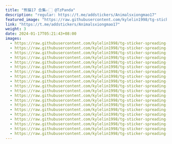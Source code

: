 ```yaml
---
title: "熊猫17 合集👉🏻 @TzPanda"
description: "regular: https://t.me/addstickers/Animalsxiongmao17"
featured_image: "https://raw.githubusercontent.com/kylelin1998/tg-sticker-spreading-worldwide-images/main/img/ad4065ef-1e5e-4550-bcef-ec6b4ce77300.jpg"
link: "https://t.me/addstickers/Animalsxiongmao17"
weight: 3
date: 2024-01-17T05:21:43+08:00
images:
  - https://raw.githubusercontent.com/kylelin1998/tg-sticker-spreading-worldwide-images/main/img/ad4065ef-1e5e-4550-bcef-ec6b4ce77300.jpg
  - https://raw.githubusercontent.com/kylelin1998/tg-sticker-spreading-worldwide-images/main/img/3efb0821-ebaa-48b1-b79c-34f47af030ad.jpg
  - https://raw.githubusercontent.com/kylelin1998/tg-sticker-spreading-worldwide-images/main/img/bbcb8d11-d469-47a7-9864-c0c9298e8ae3.jpg
  - https://raw.githubusercontent.com/kylelin1998/tg-sticker-spreading-worldwide-images/main/img/de68ca88-1b8d-4070-b3a6-6739acaca048.jpg
  - https://raw.githubusercontent.com/kylelin1998/tg-sticker-spreading-worldwide-images/main/img/208a6211-9c88-4155-84ad-adb01d5c6b07.jpg
  - https://raw.githubusercontent.com/kylelin1998/tg-sticker-spreading-worldwide-images/main/img/831b0f83-054b-4b17-9469-c2f8bb874688.jpg
  - https://raw.githubusercontent.com/kylelin1998/tg-sticker-spreading-worldwide-images/main/img/b1dc4cac-2494-4a25-a822-19bb0165c1d1.jpg
  - https://raw.githubusercontent.com/kylelin1998/tg-sticker-spreading-worldwide-images/main/img/1bdb6e03-93f1-418d-9fb4-3e4370e21e4f.jpg
  - https://raw.githubusercontent.com/kylelin1998/tg-sticker-spreading-worldwide-images/main/img/f4881674-1d2f-4b68-a2b9-ed134d37dd26.jpg
  - https://raw.githubusercontent.com/kylelin1998/tg-sticker-spreading-worldwide-images/main/img/07d6e984-dd80-450f-912c-0e800c14412a.jpg
  - https://raw.githubusercontent.com/kylelin1998/tg-sticker-spreading-worldwide-images/main/img/6685906a-334d-4979-8fb8-caf9ed51abc4.jpg
  - https://raw.githubusercontent.com/kylelin1998/tg-sticker-spreading-worldwide-images/main/img/f8c88bdd-6633-4ba3-a051-308c1676f392.jpg
  - https://raw.githubusercontent.com/kylelin1998/tg-sticker-spreading-worldwide-images/main/img/d5e1a141-af54-45f3-b59c-110bb4da6b3f.jpg
  - https://raw.githubusercontent.com/kylelin1998/tg-sticker-spreading-worldwide-images/main/img/d9270560-b9f4-4f20-82eb-61b03cf35c45.jpg
  - https://raw.githubusercontent.com/kylelin1998/tg-sticker-spreading-worldwide-images/main/img/c075d54d-196b-4f43-b8d2-55d028ec7642.jpg
  - https://raw.githubusercontent.com/kylelin1998/tg-sticker-spreading-worldwide-images/main/img/aaf7afa4-9cbc-49a3-b936-043ae01826b4.jpg
  - https://raw.githubusercontent.com/kylelin1998/tg-sticker-spreading-worldwide-images/main/img/a89adc8f-cafa-458a-af89-0d08bf975a61.jpg
  - https://raw.githubusercontent.com/kylelin1998/tg-sticker-spreading-worldwide-images/main/img/20f3d11f-7ad1-4e30-93c0-c6082d054caa.jpg
  - https://raw.githubusercontent.com/kylelin1998/tg-sticker-spreading-worldwide-images/main/img/36d71f96-18f0-4490-884c-712f9227fb57.jpg
  - https://raw.githubusercontent.com/kylelin1998/tg-sticker-spreading-worldwide-images/main/img/cbbd318e-7e02-4ee7-b842-7cdadab7f389.jpg
---
```

